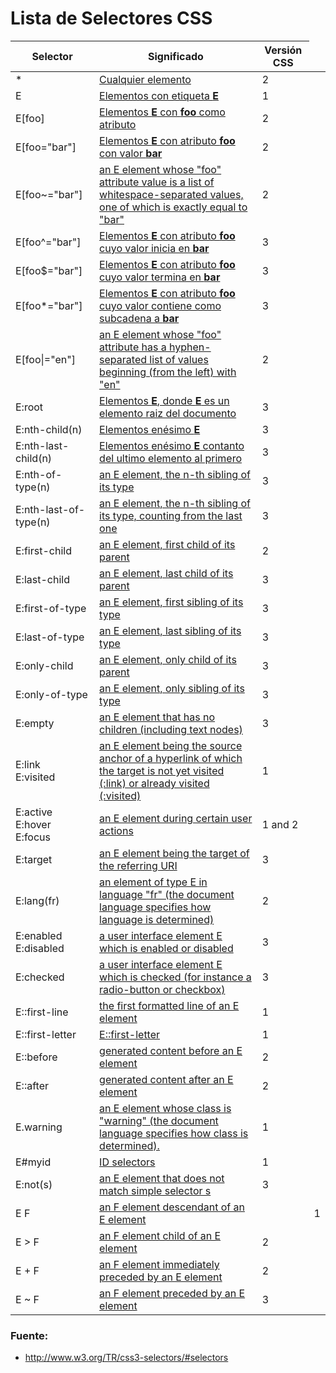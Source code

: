 # Lista de Selectores CSS

<table class="selectorsReview">
<thead>
<tr>
	<th class="pattern">
		Selector
	</th>
	<th class="meaning">
		Significado
	</th>
	<th class="origin">
		Versión CSS
   </th>
</tr>
</thead>
<tbody>
<tr>
	<td class="pattern">*</td>
	<td class="meaning">
		<a href="#universal-selector">Cualquier elemento</a>
	</td>
	<td class="origin">2</td>
</tr>
	<tr>
	<td class="pattern">E</td>
	<td class="meaning">
		<a href="#type-selectors">Elementos con etiqueta <b>E</b></a>
 	</td>
	<td class="origin">1</td>
</tr>
<tr>
	<td class="pattern">E[foo]</td>
	<td class="meaning">
		<a href="#attribute-selectors">Elementos <b>E</b> con <b>foo</b> como atributo</a>
 	</td>
	<td class="origin">2</td>
</tr>
<tr>
	<td class="pattern">E[foo="bar"]
 	</td>
	<td class="meaning">
      <a href="#attribute-selectors">Elementos <b>E</b> con atributo <b>foo</b> con valor <b>bar</b></a>
 	</td>
	<td class="origin">2</td>
</tr>
<tr>
	<td class="pattern">E[foo~="bar"]</td>
	<td class="meaning">
		<a href="#attribute-selectors">
		an E element whose "foo" attribute value is a list of
      whitespace-separated values, one of which is exactly equal to "bar"
     </a>
 	</td>
	<td class="origin">2</td>
</tr>
<tr>
	<td class="pattern">E[foo^="bar"]</td>	
	<td class="meaning">
		<a href="#attribute-selectors">Elementos <b>E</b> con atributo <b>foo</b> cuyo valor inicia en <b>bar</b></a>
 	</td>
	<td class="origin">3</td>
</tr>
<tr>
	<td class="pattern">E[foo$="bar"]</td>
	<td class="meaning">
		<a href="#attribute-selectors">Elementos <b>E</b> con atributo <b>foo</b> cuyo valor termina en <b>bar</b></a>
 	</td>
 	</td>
	<td class="origin">3</td>
</tr>
<tr>
	<td class="pattern">E[foo*="bar"]</td>
	<td class="meaning">
      <a href="#attribute-selectors">Elementos <b>E</b> con atributo <b>foo</b> cuyo valor contiene como subcadena a <b>bar</b></a>
 	</td>
	<td class="origin">3</td>
</tr>
<tr>
	<td class="pattern">E[foo|="en"]
 	</td>
	<td class="meaning">
      <a href="#attribute-selectors">
				an E element whose "foo" attribute has a
      hyphen-separated list of values beginning (from the left) with "en"
      </a>
 	</td>
	<td class="origin">2</td>
</tr>
<tr>
	<td class="pattern">E:root</td>
	<td class="meaning">
		<a href="#structural-pseudos">Elementos <b>E</b>, donde <b>E</b> es un elemento raiz del documento</a>
 	</td>
	<td class="origin">3</td>
</tr>
<tr>
	<td class="pattern">E:nth-child(n)
 	</td>
	<td class="meaning">
		<a href="#structural-pseudos">Elementos enésimo <b>E</b></a>
 	</td>
	<td class="origin">3</td>
</tr>
<tr>
	<td class="pattern">E:nth-last-child(n)</td>
	<td class="meaning">
		<a href="#structural-pseudos">Elementos enésimo <b>E</b> contanto del ultimo elemento al primero</a>
 	</td>
	<td class="origin">3</td>
</tr>
<tr>
	<td class="pattern">E:nth-of-type(n)
 	</td>
	<td class="meaning">
		<a href="#structural-pseudos">an E element, the n-th sibling of its type</a>
 	</td>
	<td class="origin">3</td>
</tr>
<tr>
	<td class="pattern">E:nth-last-of-type(n)</td>
	<td class="meaning">
		<a href="#structural-pseudos">an E element, the n-th sibling of its type, counting from the last one</a>
 	</td>
	<td class="origin">3</td>
</tr>
<tr>
	<td class="pattern">E:first-child</td>
	<td class="meaning">
		<a href="#structural-pseudos">an E element, first child of its parent</a>
 	</td>
	<td class="origin">2</td>
</tr>
<tr>
	<td class="pattern">E:last-child
 	</td>
	<td class="meaning">
		<a href="#structural-pseudos">an E element, last child of its parent</a>
 	</td>
	<td class="origin">3</td>
</tr>
<tr>
	<td class="pattern">E:first-of-type
 	</td>
	<td class="meaning">
		<a href="#structural-pseudos">an E element, first sibling of its type</a>
 	</td>
	<td class="origin">3</td>
</tr>
<tr>
	<td class="pattern">E:last-of-type</td>
	<td class="meaning">
		<a href="#structural-pseudos">an E element, last sibling of its type</a>
 	</td>
	<td class="origin">3</td>
</tr>
<tr>
	<td class="pattern">E:only-child</td>
	<td class="meaning">
		<a href="#structural-pseudos">an E element, only child of its parent</a>
 	</td>
	<td class="origin">3</td>
</tr>
<tr>
	<td class="pattern">E:only-of-type
 	</td>
	<td class="meaning">
		<a href="#structural-pseudos">an E element, only sibling of its type</a>
 	</td>
	<td class="origin">3</td>
</tr>
<tr>
	<td class="pattern">E:empty
 	</td>
	<td class="meaning">
      <a href="#structural-pseudos">an E element that has no children (including text nodes)</a>
 	</td>
	<td class="origin">3</td>
</tr>
<tr>
	<td class="pattern">E:link<br>
      E:visited
 	</td>
	<td class="meaning">
		<a href="#link">an E element being the source anchor of a hyperlink of which the target is not yet visited (:link) or already visited (:visited)</a>
 	</td>
	<td class="origin">1
	</td>
</tr>
<tr>
	<td class="pattern">E:active<br>
      E:hover<br>
      E:focus
 	</td>
	<td class="meaning">
		<a href="#useraction-pseudos">an E element during certain user actions</a>
 	</td>
	<td class="origin">1 and 2</td>
</tr>
<tr>
	<td class="pattern">E:target
 	</td>
	<td class="meaning">
		<a href="#target-pseudo">an E element being the target of the referring URI</a>
 	</td>
	<td class="origin">3</td>
</tr>
<tr>
	<td class="pattern">E:lang(fr)
 	</td>
	<td class="meaning">
      <a href="#lang-pseudo">
				an element of type E in language "fr" (the document language specifies how language is determined)
      </a>
 	</td>
	<td class="origin">2</td>
</tr>
<tr>
	<td class="pattern">E:enabled<br>
      E:disabled
 	</td>
	<td class="meaning">
		<a href="#UIstates">a user interface element E which is enabled or disabled</a>
 	</td>
	<td class="origin">3</td>
</tr>
<tr>
	<td class="pattern">E:checked<!--<br>E:indeterminate-->
 	</td>
	<td class="meaning">
		<a href="#UIstates">a user interface element E which is checked (for instance a radio-button or checkbox)</a>
 	</td>
	<td class="origin">3</td>
</tr>
<tr>
	<td class="pattern">E::first-line
 	</td>
	<td class="meaning">
		<a href="#first-line">the first formatted line of an E element</a>
 	</td>
	<td class="origin">1</td>
</tr>
<tr>
	<td class="pattern">E::first-letter</td>
	<td class="meaning">
		<a href="#first-letter">E::first-letter</a>
 	</td>
	<td class="origin">1</td>
</tr>
<tr>
	<td class="pattern">E::before
 	</td>
	<td class="meaning">
		<a href="#gen-content">generated content before an E element</a>
 	</td>
	<td class="origin">2</td>
</tr>
<tr>
	<td class="pattern">E::after
 	</td>
	<td class="meaning">
		<a href="#gen-content">generated content after an E element</a>
 	</td>
	<td class="origin">2</td>
</tr>
<tr>
	<td class="pattern">E.warning
 	</td>
	<td class="meaning">
      <a href="#class-html">an E element whose class is "warning" (the document language specifies how class is determined).</a>
 	</td>
	<td class="origin">1</td>
</tr>
<tr>
	<td class="pattern">E#myid
 	</td>
	<td class="meaning">
		<a href="#id-selectors">ID selectors</a>
 	</td>
	<td class="origin">1</td>
</tr>
<tr>
	<td class="pattern">E:not(s)
 	</td>
	<td class="meaning">
		<a href="#negation">an E element that does not match simple selector s</a>
 	</td>
	<td class="origin">3</td>
</tr>
<tr>
	<td class="pattern">E F
 	</td>
	<td class="meaning">
		<a href="#descendant-combinators">an F element descendant of an E element</a>
 	</td>
	<td class="described">
 	</td>
	<td class="origin">1</td>
</tr>
<tr>
	<td class="pattern">E &gt; F
 	</td>
	<td class="meaning">
		<a href="#child-combinators">an F element child of an E element</a>
 	</td>
	<td class="origin">2</td>
</tr>
<tr>
	<td class="pattern">E + F</td>
	<td class="meaning">
		<a href="#adjacent-sibling-combinators">an F element immediately preceded by an E element</a>
	</td>
	<td class="origin">2</td>
</tr>
<tr>
	<td class="pattern">E ~ F</td>
	<td class="meaning">
		<a href="#general-sibling-combinators">an F element preceded by an E element</a>
	</td>
	<td class="origin">3</td>
 </tr>
 </tbody></table>

### Fuente:

 - <http://www.w3.org/TR/css3-selectors/#selectors>


